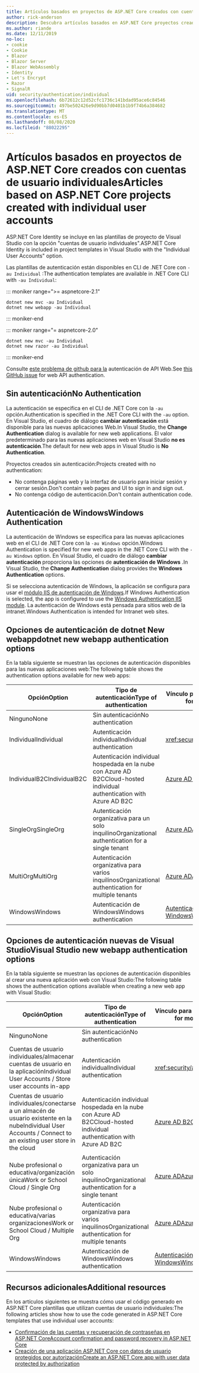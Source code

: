 ```yaml
---
title: Artículos basados en proyectos de ASP.NET Core creados con cuentas de usuario individuales
author: rick-anderson
description: Descubra artículos basados en ASP.NET Core proyectos creados con cuentas de usuario individuales.
ms.author: riande
ms.date: 12/11/2019
no-loc:
- cookie
- Cookie
- Blazor
- Blazor Server
- Blazor WebAssembly
- Identity
- Let's Encrypt
- Razor
- SignalR
uid: security/authentication/individual
ms.openlocfilehash: 6b72612c12d52cfc1736c141bdad95ace6c84546
ms.sourcegitcommit: 497be502426e9d90bb7d0401b1b9f74b6a384682
ms.translationtype: MT
ms.contentlocale: es-ES
ms.lasthandoff: 08/08/2020
ms.locfileid: "88022295"
---
```

# <a name="articles-based-on-aspnet-core-projects-created-with-individual-user-accounts"></a><span data-ttu-id="dd46c-103">Artículos basados en proyectos de ASP.NET Core creados con cuentas de usuario individuales</span><span class="sxs-lookup"><span data-stu-id="dd46c-103">Articles based on ASP.NET Core projects created with individual user accounts</span></span>

<span data-ttu-id="dd46c-104">ASP.NET Core Identity se incluye en las plantillas de proyecto de Visual Studio con la opción "cuentas de usuario individuales".</span><span class="sxs-lookup"><span data-stu-id="dd46c-104">ASP.NET Core Identity is included in project templates in Visual Studio with the "Individual User Accounts" option.</span></span>

<span data-ttu-id="dd46c-105">Las plantillas de autenticación están disponibles en CLI de .NET Core con `-au Individual` :</span><span class="sxs-lookup"><span data-stu-id="dd46c-105">The authentication templates are available in .NET Core CLI with `-au Individual`:</span></span>

::: moniker range=">= aspnetcore-2.1"

```dotnetcli
dotnet new mvc -au Individual
dotnet new webapp -au Individual
```

::: moniker-end

::: moniker range="= aspnetcore-2.0"

```dotnetcli
dotnet new mvc -au Individual
dotnet new razor -au Individual
```

::: moniker-end

<span data-ttu-id="dd46c-106">Consulte [este problema de github para la](https://github.com/dotnet/AspNetCore/issues/5833) autenticación de API Web.</span><span class="sxs-lookup"><span data-stu-id="dd46c-106">See [this GitHub issue](https://github.com/dotnet/AspNetCore/issues/5833) for web API authentication.</span></span>

<a name="no"></a>

## <a name="no-authentication"></a><span data-ttu-id="dd46c-107">Sin autenticación</span><span class="sxs-lookup"><span data-stu-id="dd46c-107">No Authentication</span></span>

<span data-ttu-id="dd46c-108">La autenticación se especifica en el CLI de .NET Core con la `-au` opción.</span><span class="sxs-lookup"><span data-stu-id="dd46c-108">Authentication is specified in the .NET Core CLI with the `-au` option.</span></span> <span data-ttu-id="dd46c-109">En Visual Studio, el cuadro de diálogo **cambiar autenticación** está disponible para las nuevas aplicaciones Web.</span><span class="sxs-lookup"><span data-stu-id="dd46c-109">In Visual Studio, the **Change Authentication** dialog is available for new web applications.</span></span> <span data-ttu-id="dd46c-110">El valor predeterminado para las nuevas aplicaciones web en Visual Studio **no es autenticación**.</span><span class="sxs-lookup"><span data-stu-id="dd46c-110">The default for new web apps in Visual Studio is **No Authentication**.</span></span>

<span data-ttu-id="dd46c-111">Proyectos creados sin autenticación:</span><span class="sxs-lookup"><span data-stu-id="dd46c-111">Projects created with no authentication:</span></span>

* <span data-ttu-id="dd46c-112">No contenga páginas web y la interfaz de usuario para iniciar sesión y cerrar sesión.</span><span class="sxs-lookup"><span data-stu-id="dd46c-112">Don't contain web pages and UI to sign in and sign out.</span></span>
* <span data-ttu-id="dd46c-113">No contenga código de autenticación.</span><span class="sxs-lookup"><span data-stu-id="dd46c-113">Don't contain authentication code.</span></span>

<a name="win"></a>

## <a name="windows-authentication"></a><span data-ttu-id="dd46c-114">Autenticación de Windows</span><span class="sxs-lookup"><span data-stu-id="dd46c-114">Windows Authentication</span></span>

<span data-ttu-id="dd46c-115">La autenticación de Windows se especifica para las nuevas aplicaciones web en el CLI de .NET Core con la `-au Windows` opción.</span><span class="sxs-lookup"><span data-stu-id="dd46c-115">Windows Authentication is specified for new web apps in the .NET Core CLI with the `-au Windows` option.</span></span> <span data-ttu-id="dd46c-116">En Visual Studio, el cuadro de diálogo **cambiar autenticación** proporciona las opciones de **autenticación de Windows** .</span><span class="sxs-lookup"><span data-stu-id="dd46c-116">In Visual Studio, the **Change Authentication** dialog provides the **Windows Authentication** options.</span></span>

<span data-ttu-id="dd46c-117">Si se selecciona autenticación de Windows, la aplicación se configura para usar el [módulo IIS de autenticación de Windows](xref:host-and-deploy/iis/modules).</span><span class="sxs-lookup"><span data-stu-id="dd46c-117">If Windows Authentication is selected, the app is configured to use the [Windows Authentication IIS module](xref:host-and-deploy/iis/modules).</span></span> <span data-ttu-id="dd46c-118">La autenticación de Windows está pensada para sitios web de la intranet.</span><span class="sxs-lookup"><span data-stu-id="dd46c-118">Windows Authentication is intended for Intranet web sites.</span></span>

## <a name="dotnet-new-webapp-authentication-options"></a><span data-ttu-id="dd46c-119">Opciones de autenticación de dotnet New webapp</span><span class="sxs-lookup"><span data-stu-id="dd46c-119">dotnet new webapp authentication options</span></span>

<span data-ttu-id="dd46c-120">En la tabla siguiente se muestran las opciones de autenticación disponibles para las nuevas aplicaciones web:</span><span class="sxs-lookup"><span data-stu-id="dd46c-120">The following table shows the authentication options available for new web apps:</span></span>

| <span data-ttu-id="dd46c-121">Opción</span><span class="sxs-lookup"><span data-stu-id="dd46c-121">Option</span></span> | <span data-ttu-id="dd46c-122">Tipo de autenticación</span><span class="sxs-lookup"><span data-stu-id="dd46c-122">Type of authentication</span></span> | <span data-ttu-id="dd46c-123">Vínculo para más información</span><span class="sxs-lookup"><span data-stu-id="dd46c-123">Link for more information</span></span> |
 | ----------------- | ------------ | ---------- |
| <span data-ttu-id="dd46c-124">Ninguno</span><span class="sxs-lookup"><span data-stu-id="dd46c-124">None</span></span>            |  <span data-ttu-id="dd46c-125">Sin autenticación</span><span class="sxs-lookup"><span data-stu-id="dd46c-125">No authentication</span></span> | | 
| <span data-ttu-id="dd46c-126">Individual</span><span class="sxs-lookup"><span data-stu-id="dd46c-126">Individual</span></span>      |  <span data-ttu-id="dd46c-127">Autenticación individual</span><span class="sxs-lookup"><span data-stu-id="dd46c-127">Individual authentication</span></span> | <xref:security/authentication/identity>
| <span data-ttu-id="dd46c-128">IndividualB2C</span><span class="sxs-lookup"><span data-stu-id="dd46c-128">IndividualB2C</span></span>   |  <span data-ttu-id="dd46c-129">Autenticación individual hospedada en la nube con Azure AD B2C</span><span class="sxs-lookup"><span data-stu-id="dd46c-129">Cloud-hosted individual authentication with Azure AD B2C</span></span> | [<span data-ttu-id="dd46c-130">Azure AD B2C</span><span class="sxs-lookup"><span data-stu-id="dd46c-130">Azure AD B2C</span></span>](/azure/active-directory-b2c/) |
| <span data-ttu-id="dd46c-131">SingleOrg</span><span class="sxs-lookup"><span data-stu-id="dd46c-131">SingleOrg</span></span>       |  <span data-ttu-id="dd46c-132">Autenticación organizativa para un solo inquilino</span><span class="sxs-lookup"><span data-stu-id="dd46c-132">Organizational authentication for a single tenant</span></span> | [<span data-ttu-id="dd46c-133">Azure AD</span><span class="sxs-lookup"><span data-stu-id="dd46c-133">Azure AD</span></span>](/azure/active-directory/develop/quickstart-v2-aspnet-core-webapp) |
| <span data-ttu-id="dd46c-134">MultiOrg</span><span class="sxs-lookup"><span data-stu-id="dd46c-134">MultiOrg</span></span>        |  <span data-ttu-id="dd46c-135">Autenticación organizativa para varios inquilinos</span><span class="sxs-lookup"><span data-stu-id="dd46c-135">Organizational authentication for multiple tenants</span></span> | [<span data-ttu-id="dd46c-136">Azure AD</span><span class="sxs-lookup"><span data-stu-id="dd46c-136">Azure AD</span></span>](/azure/active-directory/develop/quickstart-v2-aspnet-core-webapp) |
| <span data-ttu-id="dd46c-137">Windows</span><span class="sxs-lookup"><span data-stu-id="dd46c-137">Windows</span></span>         |  <span data-ttu-id="dd46c-138">Autenticación de Windows</span><span class="sxs-lookup"><span data-stu-id="dd46c-138">Windows authentication</span></span> | [<span data-ttu-id="dd46c-139">Autenticación de Windows</span><span class="sxs-lookup"><span data-stu-id="dd46c-139">Windows Authentication</span></span>](xref:security/authentication/windowsauth)

## <a name="visual-studio-new-webapp-authentication-options"></a><span data-ttu-id="dd46c-140">Opciones de autenticación nuevas de Visual Studio</span><span class="sxs-lookup"><span data-stu-id="dd46c-140">Visual Studio new webapp authentication options</span></span>

<span data-ttu-id="dd46c-141">En la tabla siguiente se muestran las opciones de autenticación disponibles al crear una nueva aplicación web con Visual Studio:</span><span class="sxs-lookup"><span data-stu-id="dd46c-141">The following table shows the authentication options available when creating a new web app with Visual Studio:</span></span>

| <span data-ttu-id="dd46c-142">Opción</span><span class="sxs-lookup"><span data-stu-id="dd46c-142">Option</span></span> | <span data-ttu-id="dd46c-143">Tipo de autenticación</span><span class="sxs-lookup"><span data-stu-id="dd46c-143">Type of authentication</span></span> | <span data-ttu-id="dd46c-144">Vínculo para más información</span><span class="sxs-lookup"><span data-stu-id="dd46c-144">Link for more information</span></span> |
 | ----------------- | ------------ | ---------- |
| <span data-ttu-id="dd46c-145">Ninguno</span><span class="sxs-lookup"><span data-stu-id="dd46c-145">None</span></span>            |  <span data-ttu-id="dd46c-146">Sin autenticación</span><span class="sxs-lookup"><span data-stu-id="dd46c-146">No authentication</span></span> | | 
| <span data-ttu-id="dd46c-147">Cuentas de usuario individuales/almacenar cuentas de usuario en la aplicación</span><span class="sxs-lookup"><span data-stu-id="dd46c-147">Individual User Accounts / Store user accounts in-app</span></span> |  <span data-ttu-id="dd46c-148">Autenticación individual</span><span class="sxs-lookup"><span data-stu-id="dd46c-148">Individual authentication</span></span> | <xref:security/authentication/identity> |
| <span data-ttu-id="dd46c-149">Cuentas de usuario individuales/conectarse a un almacén de usuario existente en la nube</span><span class="sxs-lookup"><span data-stu-id="dd46c-149">Individual User Accounts / Connect to an existing user store in the cloud</span></span> |  <span data-ttu-id="dd46c-150">Autenticación individual hospedada en la nube con Azure AD B2C</span><span class="sxs-lookup"><span data-stu-id="dd46c-150">Cloud-hosted individual authentication with Azure AD B2C</span></span> | [<span data-ttu-id="dd46c-151">Azure AD B2C</span><span class="sxs-lookup"><span data-stu-id="dd46c-151">Azure AD B2C</span></span>](/azure/active-directory-b2c/) |
| <span data-ttu-id="dd46c-152">Nube profesional o educativa/organización única</span><span class="sxs-lookup"><span data-stu-id="dd46c-152">Work or School Cloud / Single Org</span></span>  |  <span data-ttu-id="dd46c-153">Autenticación organizativa para un solo inquilino</span><span class="sxs-lookup"><span data-stu-id="dd46c-153">Organizational authentication for a single tenant</span></span> | [<span data-ttu-id="dd46c-154">Azure AD</span><span class="sxs-lookup"><span data-stu-id="dd46c-154">Azure AD</span></span>](/azure/active-directory/develop/quickstart-v2-aspnet-core-webapp) |
| <span data-ttu-id="dd46c-155">Nube profesional o educativa/varias organizaciones</span><span class="sxs-lookup"><span data-stu-id="dd46c-155">Work or School Cloud / Multiple Org</span></span> |  <span data-ttu-id="dd46c-156">Autenticación organizativa para varios inquilinos</span><span class="sxs-lookup"><span data-stu-id="dd46c-156">Organizational authentication for multiple tenants</span></span> | [<span data-ttu-id="dd46c-157">Azure AD</span><span class="sxs-lookup"><span data-stu-id="dd46c-157">Azure AD</span></span>](/azure/active-directory/develop/quickstart-v2-aspnet-core-webapp) |
| <span data-ttu-id="dd46c-158">Windows</span><span class="sxs-lookup"><span data-stu-id="dd46c-158">Windows</span></span>         |  <span data-ttu-id="dd46c-159">Autenticación de Windows</span><span class="sxs-lookup"><span data-stu-id="dd46c-159">Windows authentication</span></span> | [<span data-ttu-id="dd46c-160">Autenticación de Windows</span><span class="sxs-lookup"><span data-stu-id="dd46c-160">Windows Authentication</span></span>](xref:security/authentication/windowsauth)

## <a name="additional-resources"></a><span data-ttu-id="dd46c-161">Recursos adicionales</span><span class="sxs-lookup"><span data-stu-id="dd46c-161">Additional resources</span></span>

<span data-ttu-id="dd46c-162">En los artículos siguientes se muestra cómo usar el código generado en ASP.NET Core plantillas que utilizan cuentas de usuario individuales:</span><span class="sxs-lookup"><span data-stu-id="dd46c-162">The following articles show how to use the code generated in ASP.NET Core templates that use individual user accounts:</span></span>

* [<span data-ttu-id="dd46c-163">Confirmación de las cuentas y recuperación de contraseñas en ASP.NET Core</span><span class="sxs-lookup"><span data-stu-id="dd46c-163">Account confirmation and password recovery in ASP.NET Core</span></span>](xref:security/authentication/accconfirm)
* [<span data-ttu-id="dd46c-164">Creación de una aplicación ASP.NET Core con datos de usuario protegidos por autorización</span><span class="sxs-lookup"><span data-stu-id="dd46c-164">Create an ASP.NET Core app with user data protected by authorization</span></span>](xref:security/authorization/secure-data)
